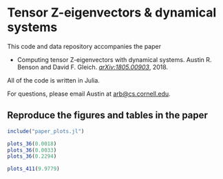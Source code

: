 # Tensor Z-eigenvectors & dynamical systems

This code and data repository accompanies the paper

- Computing tensor Z-eigenvectors with dynamical systems. Austin R. Benson and David F. Gleich. [*arXiv:1805.00903*](http://arxiv.org/abs/arXiv:1805.00903), 2018.

All of the code is written in Julia.

For questions, please email Austin at arb@cs.cornell.edu.

## Reproduce the figures and tables in the paper

```julia
include("paper_plots.jl")

plots_36(0.0018)
plots_36(0.0033)
plots_36(0.2294)

plots_411(9.9779)

```

